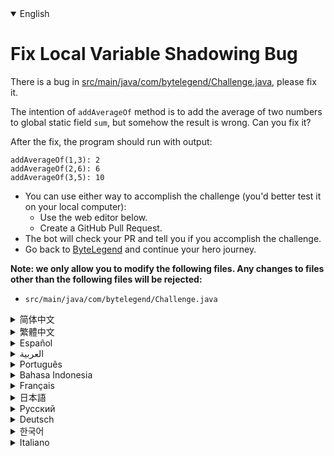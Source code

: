 <details open='true' >
<summary>English</summary>

# Fix Local Variable Shadowing Bug

There is a bug in [src/main/java/com/bytelegend/Challenge.java](https://github.com/ByteLegendQuest/java-fix-local-variable-shadowing/blob/main/src/main/java/com/bytelegend/Challenge.java), please fix it.

The intention of `addAverageOf` method is to add the average of two numbers to global static field
`sum`, but somehow the result is wrong. Can you fix it?

After the fix, the program should run with output:

```
addAverageOf(1,3): 2
addAverageOf(2,6): 6
addAverageOf(3,5): 10
```

- You can use either way to accomplish the challenge (you'd better test it on your local computer):
  - Use the web editor below.
  - Create a GitHub Pull Request.
- The bot will check your PR and tell you if you accomplish the challenge.
- Go back to [ByteLegend](https://bytelegend.com) and continue your hero journey.


**Note: we only allow you to modify the following files.
Any changes to files other than the following files will be rejected:**

- `src/main/java/com/bytelegend/Challenge.java`
</details>

<details >
<summary>简体中文</summary>

# 修复局部变量<ruby>隐藏<rt>Shadowing</rt></ruby>的bug

[src/main/java/com/bytelegend/Challenge.java](https://github.com/ByteLegendQuest/java-fix-local-variable-shadowing/blob/main/src/main/java/com/bytelegend/Challenge.java)中有一个bug，请修复之。

`addAverageOf`方法的意图是将两个数字的平均数加到全局的静态字段`sum`上，但是不知道为什么结果不正确，请修复之。
修复之后的程序运行应该输出：

```
addAverageOf(1,3): 2
addAverageOf(2,6): 6
addAverageOf(3,5): 10
```

- 你可以使用任意一种方法完成挑战（最好先在自己的本地电脑上测试通过）：
  - 使用下面的网页编辑器。
  - 创建一个GitHub Pull Request。
- 机器人将会检查你的回答，告诉你是否通过了挑战。
- 回到[字节传说](https://bytelegend.com)，然后继续你的英雄旅程。


**注意：我们只允许您修改以下文件，任何对其他文件的修改都会被拒绝：**

- `src/main/java/com/bytelegend/Challenge.java`
</details>

<details >
<summary>繁體中文</summary>

<h1>修復局部變量陰影錯誤</h1><p><a href="https://github.com/ByteLegendQuest/java-fix-local-variable-shadowing/blob/main/src/main/java/com/bytelegend/Challenge.java" target="_blank">src/main/java/com/bytelegend/Challenge.java 中</a>有一個錯誤，請修復它。</p><p> <code class="notranslate">addAverageOf</code>方法的意圖是將兩個數字的平均值添加到全局靜態字段<code class="notranslate">sum</code> ，但不知何故結果是錯誤的。你能修好它嗎？</p><p>修復後，程序應該運行並輸出：</p><pre class="notranslate"><code class="notranslate">addAverageOf(1,3): 2
addAverageOf(2,6): 6
addAverageOf(3,5): 10
</code></pre><ul><li>您可以使用任何一種方式來完成挑戰（最好在本地計算機上進行測試）：<ul><li>使用下面的網絡編輯器。</li><li>創建 GitHub 拉取請求。</li></ul></li><li>機器人將檢查您的 PR 並告訴您是否完成了挑戰。</li><li>回到<a href="https://bytelegend.com" target="_blank">ByteLegend</a> ，繼續你的英雄之旅。</li></ul><p><strong>注意：我們只允許您修改以下文件。對以下文件以外的文件的任何更改都將被拒絕：</strong></p><ul><li> <code class="notranslate">src/main/java/com/bytelegend/Challenge.java</code></li></ul></details>

<details >
<summary>Español</summary>

<h1>Corregir error de sombreado de variables locales</h1><p> Hay un error en <a href="https://github.com/ByteLegendQuest/java-fix-local-variable-shadowing/blob/main/src/main/java/com/bytelegend/Challenge.java" target="_blank">src / main / java / com / bytelegend / Challenge.java</a> , por favor corríjalo.</p><p> La intención del <code class="notranslate">addAverageOf</code> es sumar el promedio de dos números a la <code class="notranslate">sum</code> global del campo estático, pero de alguna manera el resultado es incorrecto. ¿Puedes arreglarlo?</p><p> Después de la corrección, el programa debería ejecutarse con la salida:</p><pre class="notranslate"><code class="notranslate">addAverageOf(1,3): 2
addAverageOf(2,6): 6
addAverageOf(3,5): 10
</code></pre><ul><li>Puede usar cualquiera de las dos formas para lograr el desafío (será mejor que lo pruebe en su computadora local):<ul><li> Utilice el editor web a continuación.</li><li> Cree una solicitud de extracción de GitHub.</li></ul></li><li> El bot comprobará tus relaciones públicas y te dirá si logras el desafío.</li><li> Vuelve a <a href="https://bytelegend.com" target="_blank">ByteLegend</a> y continúa tu viaje de héroe.</li></ul><p> <strong>Nota: solo le permitimos modificar los siguientes archivos. Se rechazará cualquier cambio en archivos que no sean los siguientes:</strong></p><ul><li> <code class="notranslate">src/main/java/com/bytelegend/Challenge.java</code></li></ul></details>

<details >
<summary>العربية</summary>

<h1 style=";text-align:right;direction:rtl">إصلاح خطأ التظليل المتغير المحلي</h1><p style=";text-align:right;direction:rtl"> يوجد خطأ في <a href="https://github.com/ByteLegendQuest/java-fix-local-variable-shadowing/blob/main/src/main/java/com/bytelegend/Challenge.java" target="_blank">src / main / java / com / bytelegend / Challenge.java</a> ، يرجى إصلاحه.</p><p style=";text-align:right;direction:rtl"> الغرض من <code class="notranslate">addAverageOf</code> هو إضافة متوسط رقمين إلى <code class="notranslate">sum</code> الحقل الثابت العالمي ، ولكن النتيجة خاطئة بطريقة ما. يمكنك إصلاحه؟</p><p style=";text-align:right;direction:rtl"> بعد الإصلاح ، يجب أن يعمل البرنامج مع الإخراج:</p><pre class="notranslate" style=";text-align:right;direction:rtl"> <code class="notranslate">addAverageOf(1,3): 2
addAverageOf(2,6): 6
addAverageOf(3,5): 10
</code></pre><ul style=";text-align:right;direction:rtl"><li style=";text-align:right;direction:rtl">يمكنك استخدام أي من الطريقتين لإنجاز التحدي (من الأفضل اختباره على جهاز الكمبيوتر المحلي الخاص بك):<ul style=";text-align:right;direction:rtl"><li style=";text-align:right;direction:rtl"> استخدم محرر الويب أدناه.</li><li style=";text-align:right;direction:rtl"> إنشاء طلب سحب على GitHub.</li></ul></li><li style=";text-align:right;direction:rtl"> سيتحقق الروبوت من العلاقات العامة الخاصة بك ويخبرك إذا أنجزت التحدي.</li><li style=";text-align:right;direction:rtl"> ارجع إلى <a href="https://bytelegend.com" target="_blank">ByteLegend وتابع</a> رحلة بطلك.</li></ul><p style=";text-align:right;direction:rtl"> <strong>ملاحظة: نسمح لك فقط بتعديل الملفات التالية. سيتم رفض أي تغييرات يتم إجراؤها على الملفات بخلاف الملفات التالية:</strong></p><ul style=";text-align:right;direction:rtl"><li style=";text-align:right;direction:rtl"> <code class="notranslate">src/main/java/com/bytelegend/Challenge.java</code></li></ul></details>

<details >
<summary>Português</summary>

<h1>Corrigir bug de sombreamento de variável local</h1><p> Há um bug em <a href="https://github.com/ByteLegendQuest/java-fix-local-variable-shadowing/blob/main/src/main/java/com/bytelegend/Challenge.java" target="_blank">src / main / java / com / bytelegend / Challenge.java</a> , corrija-o.</p><p> A intenção do <code class="notranslate">addAverageOf</code> é adicionar a média de dois números à <code class="notranslate">sum</code> campo estático global, mas de alguma forma o resultado está errado. Você pode concertar isso?</p><p> Após a correção, o programa deve ser executado com a saída:</p><pre class="notranslate"><code class="notranslate">addAverageOf(1,3): 2
addAverageOf(2,6): 6
addAverageOf(3,5): 10
</code></pre><ul><li>Você pode usar qualquer uma das formas para cumprir o desafio (é melhor você testá-lo em seu computador local):<ul><li> Use o editor da web abaixo.</li><li> Crie uma solicitação pull do GitHub.</li></ul></li><li> O bot verificará seu PR e lhe dirá se você cumpriu o desafio.</li><li> Volte para <a href="https://bytelegend.com" target="_blank">ByteLegend</a> e continue sua jornada de herói.</li></ul><p> <strong>Nota: nós apenas permitimos que você modifique os seguintes arquivos. Quaisquer alterações em arquivos que não sejam os seguintes serão rejeitadas:</strong></p><ul><li> <code class="notranslate">src/main/java/com/bytelegend/Challenge.java</code></li></ul></details>

<details >
<summary>Bahasa Indonesia</summary>

<h1>Perbaiki Bug Bayangan Variabel Lokal</h1><p> Ada bug di <a href="https://github.com/ByteLegendQuest/java-fix-local-variable-shadowing/blob/main/src/main/java/com/bytelegend/Challenge.java" target="_blank">src/main/java/com/bytelegend/Challenge.java</a> , tolong diperbaiki.</p><p> Maksud dari <code class="notranslate">addAverageOf</code> adalah untuk menambahkan rata-rata dua angka ke global static field <code class="notranslate">sum</code> , tetapi entah bagaimana hasilnya salah. Bisakah Anda memperbaikinya?</p><p> Setelah perbaikan, program akan berjalan dengan output:</p><pre class="notranslate"><code class="notranslate">addAverageOf(1,3): 2
addAverageOf(2,6): 6
addAverageOf(3,5): 10
</code></pre><ul><li>Anda dapat menggunakan salah satu cara untuk menyelesaikan tantangan (sebaiknya Anda mengujinya di komputer lokal Anda):<ul><li> Gunakan editor web di bawah ini.</li><li> Buat Permintaan Tarik GitHub.</li></ul></li><li> Bot akan memeriksa PR Anda dan memberi tahu Anda jika Anda menyelesaikan tantangan.</li><li> Kembali ke <a href="https://bytelegend.com" target="_blank">ByteLegend</a> dan lanjutkan perjalanan pahlawan Anda.</li></ul><p> <strong>Catatan: kami hanya mengizinkan Anda untuk mengubah file berikut. Setiap perubahan pada file selain file berikut akan ditolak:</strong></p><ul><li> <code class="notranslate">src/main/java/com/bytelegend/Challenge.java</code></li></ul></details>

<details >
<summary>Français</summary>

<h1>Correction d&#39;un bug d&#39;ombrage des variables locales</h1><p> Il y a un bogue dans <a href="https://github.com/ByteLegendQuest/java-fix-local-variable-shadowing/blob/main/src/main/java/com/bytelegend/Challenge.java" target="_blank">src/main/java/com/bytelegend/Challenge.java</a> , veuillez le corriger.</p><p> L&#39;intention de la <code class="notranslate">addAverageOf</code> est d&#39;ajouter la moyenne de deux nombres à la <code class="notranslate">sum</code> globale du champ statique , mais le résultat est en quelque sorte erroné. Peux-tu le réparer?</p><p> Après le correctif, le programme devrait s&#39;exécuter avec la sortie :</p><pre class="notranslate"><code class="notranslate">addAverageOf(1,3): 2
addAverageOf(2,6): 6
addAverageOf(3,5): 10
</code></pre><ul><li>Vous pouvez utiliser l&#39;une ou l&#39;autre manière pour relever le défi (vous feriez mieux de le tester sur votre ordinateur local) :<ul><li> Utilisez l&#39;éditeur Web ci-dessous.</li><li> Créez une demande d&#39;extraction GitHub.</li></ul></li><li> Le bot vérifiera votre PR et vous dira si vous réussissez le défi.</li><li> Retournez à <a href="https://bytelegend.com" target="_blank">ByteLegend</a> et continuez votre voyage de héros.</li></ul><p> <strong>Remarque : nous vous permettons uniquement de modifier les fichiers suivants. Toute modification apportée aux fichiers autres que les fichiers suivants sera rejetée :</strong></p><ul><li> <code class="notranslate">src/main/java/com/bytelegend/Challenge.java</code></li></ul></details>

<details >
<summary>日本語</summary>

<h1>ローカル変数シャドウイングのバグを修正</h1><p><a href="https://github.com/ByteLegendQuest/java-fix-local-variable-shadowing/blob/main/src/main/java/com/bytelegend/Challenge.java" target="_blank">src / main / java / com / bytelegend /Challenge.javaに</a>バグがあります。修正してください。</p><p> <code class="notranslate">addAverageOf</code>メソッドの目的は、2つの数値の平均をグローバル静的フィールドの<code class="notranslate">sum</code>に追加することですが、どういうわけか結果は間違っています。直してもらえますか？</p><p>修正後、プログラムは次の出力で実行されます。</p><pre class="notranslate"><code class="notranslate">addAverageOf(1,3): 2
addAverageOf(2,6): 6
addAverageOf(3,5): 10
</code></pre><ul><li>どちらの方法でもチャレンジを達成できます（ローカルコンピューターでテストすることをお勧めします）。<ul><li>以下のWebエディタを使用してください。</li><li> GitHubプルリクエストを作成します。</li></ul></li><li>ボットはPRをチェックし、チャレンジを達成したかどうかを通知します。</li><li> <a href="https://bytelegend.com" target="_blank">ByteLegendに</a>戻り、ヒーローの旅を続けてください。</li></ul><p><strong>注：変更できるのは次のファイルのみです。次のファイル以外のファイルへの変更は拒否されます。</strong></p><ul><li> <code class="notranslate">src/main/java/com/bytelegend/Challenge.java</code></li></ul></details>

<details >
<summary>Русский</summary>

<h1>Исправить ошибку затенения локальной переменной</h1><p> Ошибка в <a href="https://github.com/ByteLegendQuest/java-fix-local-variable-shadowing/blob/main/src/main/java/com/bytelegend/Challenge.java" target="_blank">src / main / java / com / bytelegend / Challenge.java</a> , исправьте ее.</p><p> <code class="notranslate">addAverageOf</code> метода addAverageOf состоит в том, чтобы добавить среднее двух чисел к <code class="notranslate">sum</code> глобального статического поля, но каким-то образом результат неверен. Ты можешь починить это?</p><p> После исправления программа должна запуститься с выводом:</p><pre class="notranslate"><code class="notranslate">addAverageOf(1,3): 2
addAverageOf(2,6): 6
addAverageOf(3,5): 10
</code></pre><ul><li>Вы можете использовать любой способ решения задачи (лучше протестируйте его на своем локальном компьютере):<ul><li> Воспользуйтесь веб-редактором ниже.</li><li> Создайте запрос на извлечение GitHub.</li></ul></li><li> Бот проверит ваш PR и скажет, справитесь ли вы с задачей.</li><li> Вернитесь в <a href="https://bytelegend.com" target="_blank">ByteLegend</a> и продолжите свой путь героя.</li></ul><p> <strong>Примечание: мы разрешаем вам изменять только следующие файлы. Любые изменения в файлах, кроме следующих, будут отклонены:</strong></p><ul><li> <code class="notranslate">src/main/java/com/bytelegend/Challenge.java</code></li></ul></details>

<details >
<summary>Deutsch</summary>

<h1>Fehler beim Shadowing lokaler Variablen beheben</h1><p> Es gibt einen Fehler in <a href="https://github.com/ByteLegendQuest/java-fix-local-variable-shadowing/blob/main/src/main/java/com/bytelegend/Challenge.java" target="_blank">src/main/java/com/bytelegend/Challenge.java</a> , bitte beheben Sie ihn.</p><p> Die Absicht der <code class="notranslate">addAverageOf</code> besteht darin, den Durchschnitt von zwei Zahlen zum globalen statischen Feld <code class="notranslate">sum</code> hinzuzufügen, aber irgendwie ist das Ergebnis falsch. Kannst du das Reparieren?</p><p> Nach dem Fix sollte das Programm mit der Ausgabe laufen:</p><pre class="notranslate"><code class="notranslate">addAverageOf(1,3): 2
addAverageOf(2,6): 6
addAverageOf(3,5): 10
</code></pre><ul><li>Sie können die Herausforderung auf beide Arten meistern (am besten testen Sie sie auf Ihrem lokalen Computer):<ul><li> Verwenden Sie den untenstehenden Web-Editor.</li><li> Erstellen Sie eine GitHub-Pull-Anfrage.</li></ul></li><li> Der Bot überprüft Ihre PR und teilt Ihnen mit, ob Sie die Herausforderung meistern.</li><li> Gehen Sie zurück zu <a href="https://bytelegend.com" target="_blank">ByteLegend</a> und setzen Sie Ihre Heldenreise fort.</li></ul><p> <strong>Hinweis: Wir erlauben Ihnen nur, die folgenden Dateien zu ändern. Alle Änderungen an Dateien, die nicht die folgenden Dateien sind, werden abgelehnt:</strong></p><ul><li> <code class="notranslate">src/main/java/com/bytelegend/Challenge.java</code></li></ul></details>

<details >
<summary>한국어</summary>

<h1>로컬 변수 섀도잉 버그 수정</h1><p> <a href="https://github.com/ByteLegendQuest/java-fix-local-variable-shadowing/blob/main/src/main/java/com/bytelegend/Challenge.java" target="_blank">src/main/java/com/bytelegend/Challenge.java 에</a> 버그가 있습니다. 수정해주세요.</p><p> <code class="notranslate">addAverageOf</code> 메서드의 의도는 두 숫자의 평균을 전역 정적 필드 <code class="notranslate">sum</code> 것이지만 결과가 잘못되었습니다. 고칠 수 있습니까?</p><p> 수정 후 프로그램은 다음과 같은 출력과 함께 실행되어야 합니다.</p><pre class="notranslate"><code class="notranslate">addAverageOf(1,3): 2
addAverageOf(2,6): 6
addAverageOf(3,5): 10
</code></pre><ul><li>두 가지 방법 중 하나를 사용하여 도전 과제를 수행할 수 있습니다(로컬 컴퓨터에서 테스트하는 것이 좋습니다).<ul><li> 아래 웹 편집기를 사용하십시오.</li><li> GitHub 풀 요청을 만듭니다.</li></ul></li><li> 봇은 PR을 확인하고 도전 과제를 달성했는지 알려줍니다.</li><li> <a href="https://bytelegend.com" target="_blank">ByteLegend로</a> 돌아가 영웅 여정을 계속하세요.</li></ul><p> <strong>참고: 다음 파일만 수정할 수 있습니다. 다음 파일 이외의 파일에 대한 모든 변경 사항은 거부됩니다.</strong></p><ul><li> <code class="notranslate">src/main/java/com/bytelegend/Challenge.java</code></li></ul></details>

<details >
<summary>Italiano</summary>

<h1>Risolto il bug dell&#39;ombreggiatura delle variabili locali</h1><p> C&#39;è un bug in <a href="https://github.com/ByteLegendQuest/java-fix-local-variable-shadowing/blob/main/src/main/java/com/bytelegend/Challenge.java" target="_blank">src/main/java/com/bytelegend/Challenge.java</a> , per favore correggilo.</p><p> L&#39;intenzione del <code class="notranslate">addAverageOf</code> è di aggiungere la media di due numeri al campo statico globale <code class="notranslate">sum</code> , ma in qualche modo il risultato è sbagliato. Puoi aggiustarlo?</p><p> Dopo la correzione, il programma dovrebbe essere eseguito con l&#39;output:</p><pre class="notranslate"><code class="notranslate">addAverageOf(1,3): 2
addAverageOf(2,6): 6
addAverageOf(3,5): 10
</code></pre><ul><li>Puoi utilizzare entrambi i modi per completare la sfida (farai meglio a testarlo sul tuo computer locale):<ul><li> Usa l&#39;editor web qui sotto.</li><li> Crea una richiesta pull GitHub.</li></ul></li><li> Il bot controllerà il tuo PR e ti dirà se hai portato a termine la sfida.</li><li> Torna su <a href="https://bytelegend.com" target="_blank">ByteLegend</a> e continua il tuo viaggio da eroe.</li></ul><p> <strong>Nota: ti permettiamo di modificare solo i seguenti file. Qualsiasi modifica ai file diversi dai seguenti file verrà rifiutata:</strong></p><ul><li> <code class="notranslate">src/main/java/com/bytelegend/Challenge.java</code></li></ul></details>
